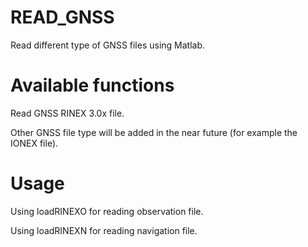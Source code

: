 # READ_GNSS

Read different type of GNSS files using Matlab.

# Available functions

Read GNSS RINEX 3.0x file.

Other GNSS file type will be added in the near future (for example the IONEX file).

# Usage

Using loadRINEXO for reading observation file.

Using loadRINEXN for reading navigation file.